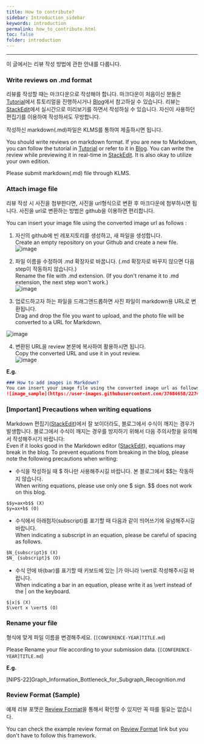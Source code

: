 ```yaml
---
title: How to contribute?
sidebar: Introduction_sidebar
keywords: introduction
permalink: how_to_contribute.html
toc: false
folder: introduction
---
```



---

이 글에서는 리뷰 작성 방법에 관한 안내를 다룹니다.



### **Write reviews on .md format**  

리뷰를 작성할 때는 마크다운으로 작성해야 합니다. 마크다운이 처음이신 분들은 [Tutorial](https://www.markdowntutorial.com/)에서 튜토리얼을 진행하시거나 [Blog](https://github.com/adam-p/markdown-here/wiki/Markdown-Cheatsheet)에서 참고하실 수 있습니다. 리뷰는 [StackEdit](https://stackedit.io/app#)에서 실시간으로 미리보기를 하면서 작성하실 수 있습니다. 자신이 사용하던 편집기를 이용하여 작성하셔도 무방합니다.

작성하신 markdown(.md)파일은 KLMS를 통하여 제출하시면 됩니다. 

You should write reviews on markdown format. If you are new to Markdown, you can follow the tutorial in [Tutorial](https://www.markdowntutorial.com/) or refer to it in [Blog](https://github.com/adam-p/markdown-here/wiki/Markdown-Cheatsheet). You can write the review while previewing it in real-time in [StackEdit](https://stackedit.io/app#). It is also okay to utilize your own edition.  

Please submit markdown(.md) file through KLMS.

### **Attach image file**

리뷰 작성 시 사진을 첨부한다면, 사진을 url형식으로 변환 후 마크다운에 첨부하시면 됩니다. 
사진을 url로 변환하는 방법은 github을 이용하면 편리합니다.  

You can insert your image file using the converted image url as follows :

1. 자신의 github에 빈 레포지토리를 생성하고, 새 파일을 생성합니다.  
Create an empty repository on your Github and create a new file.  
![image](https://user-images.githubusercontent.com/37684658/227445202-ef73cb4d-72bd-4229-ad57-88c4e96bf8c3.png)

2. 파일 이름을 수정하여 .md 확장자로 바꿉니다. (.md 확장자로 바꾸지 않으면 다음 step이 작동하지 않습니다.)  
Rename the file with .md extension. (If you don't rename it to .md extension, the next step won't work.)  
![image](https://user-images.githubusercontent.com/37684658/227445492-e8b49e2c-fac8-4ebf-9bea-27f50afa3f2d.png)  

3. 업로드하고자 하는 파일을 드래그앤드롭하면 사진 파일이 markdown용 URL로 변환됩니다.  
Drag and drop the file you want to upload, and the photo file will be converted to a URL for Markdown.  

![image](https://user-images.githubusercontent.com/37684658/227446034-b9dc9757-bb60-4fc2-9a16-e9d15578651b.png)

4. 변환된 URL을 review 본문에 복사하여 활용하시면 됩니다.  
Copy the converted URL and use it in yout review.  
![image](https://user-images.githubusercontent.com/37684658/227445726-3fe004f3-e32c-493e-90c2-8ea0080fe5b0.png)


**E.g.**
```markdown
### How to add images in Markdown?  
You can insert your image file using the converted image url as follows :
![image_sample](https://user-images.githubusercontent.com/37684658/227445939-ec25f692-3cd9-4adc-9eac-7d8daab3823e.png)
```

### **[Important] Precautions when writing equations**

Markdown 편집기([StackEdit](https://stackedit.io/app#))에서 잘 보이더라도, 블로그에서 수식이 깨지는 경우가 발생합니다. 
블로그에서 수식이 깨지는 경우를 방지하기 위해서 다음 주의사항을 유의해서 작성해주시기 바랍니다:  
Even if it looks good in the Markdown editor ([StackEdit](https://stackedit.io/app#)), equations may break in the blog. To prevent equations from breaking in the blog, please note the following precautions when writing:

- 수식을 작성하실 때 $ 하나만 사용해주시길 바랍니다. 본 블로그에서 \$$는 작동하지 않습니다.  
When writing equations, please use only one $ sign. $$ does not work on this blog.  

```
$$y=ax+b$$ (X)
$y=ax+b$ (O)
```

- 수식에서 아래첨자(subscript)를 표기할 때 다음과 같이 띄어쓰기에 유념해주시길 바랍니다.  
When indicating a subscript in an equation, please be careful of spacing as follows.  

```markdown
$N_{subscript}$ (X)
$N_ {subscript}$ (O)
```

- 수식 안에 바(bar)를 표기할 때 키보드에 있는 \|가 아니라 \vert로 작성해주시길 바랍니다.  
When indicating a bar in an equation, please write it as \vert instead of the | on the keyboard.  

```
$|x|$ (X)
$\vert x \vert$ (O)
```




### **Rename your file**  

형식에 맞게 파일 이름을 변경해주세요. (`[CONFERENCE-YEAR]TITLE.md`)

Please Rename your file according to your submission data. (`[CONFERENCE-YEAR]TITLE.md`)

**E.g.**  

[NIPS-22]Graph_Information_Bottleneck_for_Subgraph_Recognition.md

### **Review Format (Sample)**  
예제 리뷰 포맷은 [Review Format](/template.md)을 통해서 확인할 수 있지만 꼭 따를 필요는 없습니다.  

You can check the example review format on [Review Format](/template.html) link but you don't have to follow this framework. 
